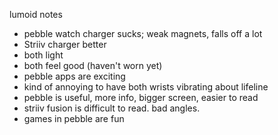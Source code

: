 lumoid notes

- pebble watch charger sucks; weak magnets, falls off a lot
- Striiv charger better
- both light
- both feel good (haven't worn yet)
- pebble apps are exciting
- kind of annoying to have both wrists vibrating about lifeline
- pebble is useful, more info, bigger screen, easier to read
- striiv fusion is difficult to read. bad angles.
- games in pebble are fun
